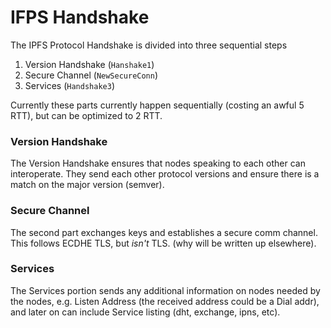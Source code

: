 # IFPS Handshake

The IPFS Protocol Handshake is divided into three sequential steps

1. Version Handshake (`Hanshake1`)
2. Secure Channel (`NewSecureConn`)
3. Services (`Handshake3`)

Currently these parts currently happen sequentially (costing an awful 5 RTT),
but can be optimized to 2 RTT.

### Version Handshake

The Version Handshake ensures that nodes speaking to each other can interoperate.
They send each other protocol versions and ensure there is a match on the major
version (semver).

### Secure Channel

The second part exchanges keys and establishes a secure comm channel. This
follows ECDHE TLS, but *isn't* TLS. (why will be written up elsewhere).

### Services

The Services portion sends any additional information on nodes needed
by the nodes, e.g. Listen Address (the received address could be a Dial addr),
and later on can include Service listing (dht, exchange, ipns, etc).
